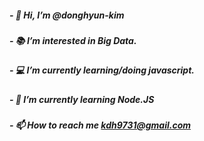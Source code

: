 ##### - 👋 Hi, I’m @donghyun-kim
##### - 📚 I’m interested in Big Data.
##### - 💻 I’m currently learning/doing javascript.
##### - 🌱 I’m currently learning Node.JS
##### - 📫 How to reach me kdh9731@gmail.com

<!--
**donghyun1500/donghyun1500** is a ✨ _special_ ✨ repository because its `README.md` (this file) appears on your GitHub profile.

Here are some ideas to get you started:

- 🔭 I’m currently working on ...
- 🌱 I’m currently learning ...
- 👯 I’m looking to collaborate on ...
- 🤔 I’m looking for help with ...
- 💬 Ask me about ...
- 📫 How to reach me: ...
- 😄 Pronouns: ...
- ⚡ Fun fact: ...
-->
